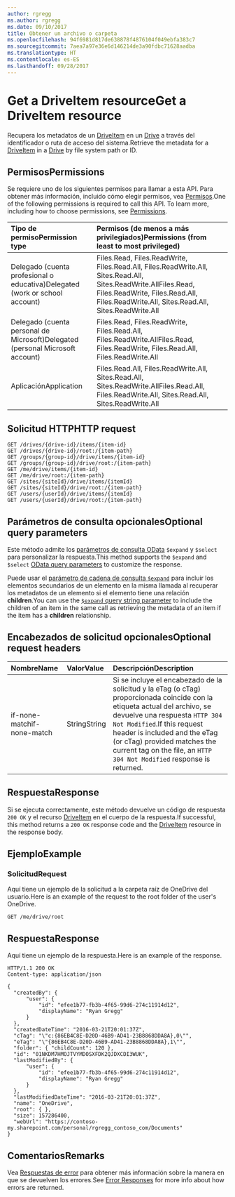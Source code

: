 ```yaml
---
author: rgregg
ms.author: rgregg
ms.date: 09/10/2017
title: Obtener un archivo o carpeta
ms.openlocfilehash: 94f6981d817de638878f4876104f049ebfa383c7
ms.sourcegitcommit: 7aea7a97e36e6d146214de3a90fdbc71628aadba
ms.translationtype: HT
ms.contentlocale: es-ES
ms.lasthandoff: 09/28/2017
---
```

# <a name="get-a-driveitem-resource"></a><span data-ttu-id="b3e5c-102">Get a DriveItem resource</span><span class="sxs-lookup"><span data-stu-id="b3e5c-102">Get a DriveItem resource</span></span>

<span data-ttu-id="b3e5c-103">Recupera los metadatos de un [DriveItem](../resources/driveitem.md) en un [Drive](../resources/drive.md) a través del identificador o ruta de acceso del sistema.</span><span class="sxs-lookup"><span data-stu-id="b3e5c-103">Retrieve the metadata for a [DriveItem](../resources/driveitem.md) in a [Drive](../resources/drive.md) by file system path or ID.</span></span>

## <a name="permissions"></a><span data-ttu-id="b3e5c-104">Permisos</span><span class="sxs-lookup"><span data-stu-id="b3e5c-104">Permissions</span></span>

<span data-ttu-id="b3e5c-p101">Se requiere uno de los siguientes permisos para llamar a esta API. Para obtener más información, incluido cómo elegir permisos, vea [Permisos](../../../concepts/permissions_reference.md).</span><span class="sxs-lookup"><span data-stu-id="b3e5c-p101">One of the following permissions is required to call this API. To learn more, including how to choose permissions, see [Permissions](../../../concepts/permissions_reference.md).</span></span>

|<span data-ttu-id="b3e5c-107">Tipo de permiso</span><span class="sxs-lookup"><span data-stu-id="b3e5c-107">Permission type</span></span>      | <span data-ttu-id="b3e5c-108">Permisos (de menos a más privilegiados)</span><span class="sxs-lookup"><span data-stu-id="b3e5c-108">Permissions (from least to most privileged)</span></span>              |
|:--------------------|:---------------------------------------------------------|
|<span data-ttu-id="b3e5c-109">Delegado (cuenta profesional o educativa)</span><span class="sxs-lookup"><span data-stu-id="b3e5c-109">Delegated (work or school account)</span></span> | <span data-ttu-id="b3e5c-110">Files.Read, Files.ReadWrite, Files.Read.All, Files.ReadWrite.All, Sites.Read.All, Sites.ReadWrite.All</span><span class="sxs-lookup"><span data-stu-id="b3e5c-110">Files.Read, Files.ReadWrite, Files.Read.All, Files.ReadWrite.All, Sites.Read.All, Sites.ReadWrite.All</span></span>    |
|<span data-ttu-id="b3e5c-111">Delegado (cuenta personal de Microsoft)</span><span class="sxs-lookup"><span data-stu-id="b3e5c-111">Delegated (personal Microsoft account)</span></span> | <span data-ttu-id="b3e5c-112">Files.Read, Files.ReadWrite, Files.Read.All, Files.ReadWrite.All</span><span class="sxs-lookup"><span data-stu-id="b3e5c-112">Files.Read, Files.ReadWrite, Files.Read.All, Files.ReadWrite.All</span></span>    |
|<span data-ttu-id="b3e5c-113">Aplicación</span><span class="sxs-lookup"><span data-stu-id="b3e5c-113">Application</span></span> | <span data-ttu-id="b3e5c-114">Files.Read.All, Files.ReadWrite.All, Sites.Read.All, Sites.ReadWrite.All</span><span class="sxs-lookup"><span data-stu-id="b3e5c-114">Files.Read.All, Files.ReadWrite.All, Sites.Read.All, Sites.ReadWrite.All</span></span> |

## <a name="http-request"></a><span data-ttu-id="b3e5c-115">Solicitud HTTP</span><span class="sxs-lookup"><span data-stu-id="b3e5c-115">HTTP request</span></span>

<!-- { "blockType": "ignored" } -->

```http
GET /drives/{drive-id}/items/{item-id}
GET /drives/{drive-id}/root:/{item-path}
GET /groups/{group-id}/drive/items/{item-id}
GET /groups/{group-id}/drive/root:/{item-path}
GET /me/drive/items/{item-id}
GET /me/drive/root:/{item-path}
GET /sites/{siteId}/drive/items/{itemId}
GET /sites/{siteId}/drive/root:/{item-path}
GET /users/{userId}/drive/items/{itemId}
GET /users/{userId}/drive/root:/{item-path}
```

## <a name="optional-query-parameters"></a><span data-ttu-id="b3e5c-116">Parámetros de consulta opcionales</span><span class="sxs-lookup"><span data-stu-id="b3e5c-116">Optional query parameters</span></span>

<span data-ttu-id="b3e5c-117">Este método admite los [parámetros de consulta OData](../../../concepts/query_parameters.md) `$expand` y `$select` para personalizar la respuesta.</span><span class="sxs-lookup"><span data-stu-id="b3e5c-117">This method supports the `$expand` and `$select` [OData query parameters](../../../concepts/query_parameters.md) to customize the response.</span></span>

<span data-ttu-id="b3e5c-118">Puede usar el [parámetro de cadena de consulta `$expand`](../../../concepts/query_parameters.md) para incluir los elementos secundarios de un elemento en la misma llamada al recuperar los metadatos de un elemento si el elemento tiene una relación **children**.</span><span class="sxs-lookup"><span data-stu-id="b3e5c-118">You can use the [`$expand` query string parameter](../../../concepts/query_parameters.md) to include the children of an item in the same call as retrieving the metadata of an item if the item has a **children** relationship.</span></span>

## <a name="optional-request-headers"></a><span data-ttu-id="b3e5c-119">Encabezados de solicitud opcionales</span><span class="sxs-lookup"><span data-stu-id="b3e5c-119">Optional request headers</span></span>

| <span data-ttu-id="b3e5c-120">Nombre</span><span class="sxs-lookup"><span data-stu-id="b3e5c-120">Name</span></span>          | <span data-ttu-id="b3e5c-121">Valor</span><span class="sxs-lookup"><span data-stu-id="b3e5c-121">Value</span></span>  | <span data-ttu-id="b3e5c-122">Descripción</span><span class="sxs-lookup"><span data-stu-id="b3e5c-122">Description</span></span>                                                                                                                                              |
|:--------------|:-------|:---------------------------------------------------------------------------------------------------------------------------------------------------------|
| <span data-ttu-id="b3e5c-123">if-none-match</span><span class="sxs-lookup"><span data-stu-id="b3e5c-123">if-none-match</span></span> | <span data-ttu-id="b3e5c-124">String</span><span class="sxs-lookup"><span data-stu-id="b3e5c-124">String</span></span> | <span data-ttu-id="b3e5c-125">Si se incluye el encabezado de la solicitud y la eTag (o cTag) proporcionada coincide con la etiqueta actual del archivo, se devuelve una respuesta `HTTP 304 Not Modified`.</span><span class="sxs-lookup"><span data-stu-id="b3e5c-125">If this request header is included and the eTag (or cTag) provided matches the current tag on the file, an `HTTP 304 Not Modified` response is returned.</span></span> |

## <a name="response"></a><span data-ttu-id="b3e5c-126">Respuesta</span><span class="sxs-lookup"><span data-stu-id="b3e5c-126">Response</span></span>

<span data-ttu-id="b3e5c-127">Si se ejecuta correctamente, este método devuelve un código de respuesta `200 OK` y el recurso [DriveItem](../resources/driveitem.md) en el cuerpo de la respuesta.</span><span class="sxs-lookup"><span data-stu-id="b3e5c-127">If successful, this method returns a `200 OK` response code and the [DriveItem](../resources/driveitem.md) resource in the response body.</span></span>

## <a name="example"></a><span data-ttu-id="b3e5c-128">Ejemplo</span><span class="sxs-lookup"><span data-stu-id="b3e5c-128">Example</span></span>

### <a name="request"></a><span data-ttu-id="b3e5c-129">Solicitud</span><span class="sxs-lookup"><span data-stu-id="b3e5c-129">Request</span></span>

<span data-ttu-id="b3e5c-130">Aquí tiene un ejemplo de la solicitud a la carpeta raíz de OneDrive del usuario.</span><span class="sxs-lookup"><span data-stu-id="b3e5c-130">Here is an example of the request to the root folder of the user's OneDrive.</span></span>

<!-- { "blockType": "request", "name": "get-item-metadata" }-->

```http
GET /me/drive/root
```

## <a name="response"></a><span data-ttu-id="b3e5c-131">Respuesta</span><span class="sxs-lookup"><span data-stu-id="b3e5c-131">Response</span></span>

<span data-ttu-id="b3e5c-132">Aquí tiene un ejemplo de la respuesta.</span><span class="sxs-lookup"><span data-stu-id="b3e5c-132">Here is an example of the response.</span></span>

<!-- { "blockType": "response", "truncated": true, "@odata.type": "microsoft.graph.driveItem" } -->

```http
HTTP/1.1 200 OK
Content-type: application/json

{
  "createdBy": {
      "user": {
          "id": "efee1b77-fb3b-4f65-99d6-274c11914d12",
          "displayName": "Ryan Gregg"
      }
  },
  "createdDateTime": "2016-03-21T20:01:37Z",
  "cTag": "\"c:{86EB4C8E-D20D-46B9-AD41-23B8868DDA8A},0\"",
  "eTag": "\"{86EB4C8E-D20D-46B9-AD41-23B8868DDA8A},1\"",
  "folder": { "childCount": 120 },
  "id": "01NKDM7HMOJTVYMDOSXFDK2QJDXCDI3WUK",
  "lastModifiedBy": {
      "user": {
          "id": "efee1b77-fb3b-4f65-99d6-274c11914d12",
          "displayName": "Ryan Gregg"
      }
  },
  "lastModifiedDateTime": "2016-03-21T20:01:37Z",
  "name": "OneDrive",
  "root": { },
  "size": 157286400,
  "webUrl": "https://contoso-my.sharepoint.com/personal/rgregg_contoso_com/Documents"
}
```

## <a name="remarks"></a><span data-ttu-id="b3e5c-133">Comentarios</span><span class="sxs-lookup"><span data-stu-id="b3e5c-133">Remarks</span></span>

<span data-ttu-id="b3e5c-134">Vea [Respuestas de error][error-response] para obtener más información sobre la manera en que se devuelven los errores.</span><span class="sxs-lookup"><span data-stu-id="b3e5c-134">See [Error Responses][error-response] for more info about how errors are returned.</span></span>

[error-response]: ../../../concepts/errors.md
[odata-parameters]: ../../../concepts/query_parameters.md
[item-resource]: ../resources/driveitem.md
[special-folder]: ../api/drive_get_specialfolder.md

<!-- {
  "type": "#page.annotation",
  "description": "Retrieve metadata about an item and its children in OneDrive",
  "keywords": "retrieve,item,metadata",
  "section": "documentation",
  "tocPath": "Items/Get item"
} -->
